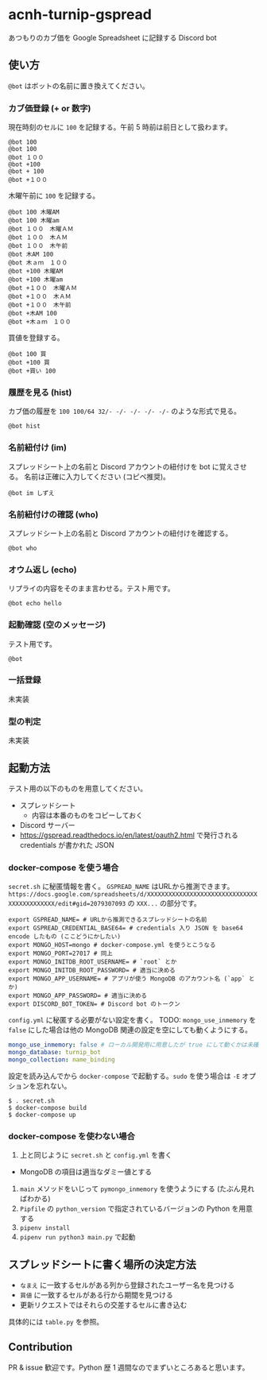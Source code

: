 # acnh-turnip-gspread
あつもりのカブ価を Google Spreadsheet に記録する Discord bot

## 使い方

`@bot` はボットの名前に置き換えてください。

### カブ価登録 (+ or 数字)

現在時刻のセルに `100` を記録する。午前 5 時前は前日として扱わます。

```
@bot 100
@bot 100
@bot １００
@bot +100
@bot + 100
@bot +１００
```

木曜午前に `100` を記録する。

```
@bot 100 木曜AM
@bot 100 木曜am
@bot １００　木曜ＡＭ
@bot １００　木ＡＭ
@bot １００　木午前
@bot 木AM 100
@bot 木ａｍ　１００
@bot +100 木曜AM
@bot +100 木曜am
@bot +１００　木曜ＡＭ
@bot +１００　木ＡＭ
@bot +１００　木午前
@bot +木AM 100
@bot +木ａｍ　１００
```

買値を登録する。

```
@bot 100 買
@bot +100 買
@bot +買い 100
```

### 履歴を見る (hist)

カブ価の履歴を `100 100/64 32/- -/- -/- -/- -/-` のような形式で見る。

``` 
@bot hist
```

### 名前紐付け (im)

スプレッドシート上の名前と Discord アカウントの紐付けを bot に覚えさせる。
名前は正確に入力してください (コピペ推奨)。

```
@bot im しずえ
```

### 名前紐付けの確認 (who)

スプレッドシート上の名前と Discord アカウントの紐付けを確認する。

```
@bot who
```

### オウム返し (echo)

リプライの内容をそのまま言わせる。テスト用です。

```
@bot echo hello
```

### 起動確認 (空のメッセージ)

テスト用です。

```
@bot
```

### 一括登録

未実装

### 型の判定

未実装

## 起動方法

テスト用の以下のものを用意してください。

- スプレッドシート
  - 内容は本番のものをコピーしておく
- Discord サーバー
- https://gspread.readthedocs.io/en/latest/oauth2.html で発行される credentials が書かれた JSON

### docker-compose を使う場合

`secret.sh` に秘匿情報を書く。
`GSPREAD_NAME` はURLから推測できます。
`https://docs.google.com/spreadsheets/d/XXXXXXXXXXXXXXXXXXXXXXXXXXXXXXXXXXXXXXXXXXXX/edit#gid=2079307093` の `XXX...` の部分です。

```shell script
export GSPREAD_NAME= # URLから推測できるスプレッドシートの名前
export GSPREAD_CREDENTIAL_BASE64= # credentials 入り JSON を base64 encode したもの (ここどうにかしたい)
export MONGO_HOST=mongo # docker-compose.yml を使うとこうなる
export MONGO_PORT=27017 # 同上
export MONGO_INITDB_ROOT_USERNAME= # `root` とか
export MONGO_INITDB_ROOT_PASSWORD= # 適当に決める
export MONGO_APP_USERNAME= # アプリが使う MongoDB のアカウント名 (`app` とか)
export MONGO_APP_PASSWORD= # 適当に決める
export DISCORD_BOT_TOKEN= # Discord bot のトークン
```

`config.yml` に秘匿する必要がない設定を書く。
TODO: `mongo_use_inmemory` を `false` にした場合は他の MongoDB 関連の設定を空にしても動くようにする。

```yaml
mongo_use_inmemory: false # ローカル開発用に用意したが true にして動くかは未確認。
mongo_database: turnip_bot
mongo_collection: name_binding
```

設定を読み込んでから `docker-compose` で起動する。`sudo` を使う場合は `-E` オプションを忘れない。

```shell script
$ . secret.sh
$ docker-compose build
$ docker-compose up
```

### docker-compose を使わない場合

1. 上と同じように `secret.sh` と `config.yml` を書く
  - MongoDB の項目は適当なダミー値とする
1. `main` メソッドをいじって `pymongo_inmemory` を使うようにする (たぶん見ればわかる)
1. `Pipfile` の `python_version` で指定されているバージョンの Python を用意する
1. `pipenv install`
1. `pipenv run python3 main.py` で起動

## スプレッドシートに書く場所の決定方法

- `なまえ` に一致するセルがある列から登録されたユーザー名を見つける
- `買値` に一致するセルがある行から期間を見つける
- 更新リクエストではそれらの交差するセルに書き込む

具体的には `table.py` を参照。

## Contribution

PR & issue 歓迎です。Python 歴 1 週間なのでまずいところあると思います。
